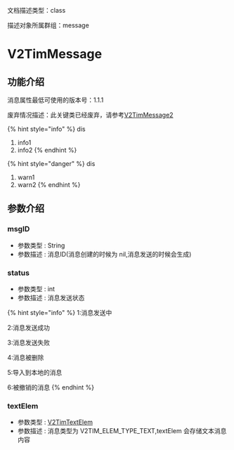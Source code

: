 文档描述类型：class

描述对象所属群组：message

# V2TimMessage

## 功能介绍

消息属性最低可使用的版本号：1.1.1

废弃情况描述：此关键类已经废弃，请参考[V2TimMessage2]()

{% hint style="info" %}
dis
1. info1
2. info2
{% endhint %}


{% hint style="danger" %}
dis
1. warn1
2. warn2
{% endhint %}

## 参数介绍


### msgID

* 参数类型 : String
* 参数描述 : 消息ID(消息创建的时候为 nil,消息发送的时候会生成)


### status

* 参数类型 : int
* 参数描述 : 消息发送状态

{% hint style="info" %}
1:消息发送中

2:消息发送成功

3:消息发送失败

4:消息被删除

5:导入到本地的消息

6:被撤销的消息
{% endhint %}


### textElem

* 参数类型 : [V2TimTextElem]()
* 参数描述 : 消息类型为 V2TIM_ELEM_TYPE_TEXT,textElem 会存储文本消息内容




